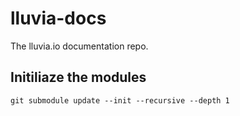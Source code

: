 # lluvia-docs
The lluvia.io documentation repo.

## Initiliaze the modules

```
git submodule update --init --recursive --depth 1
```